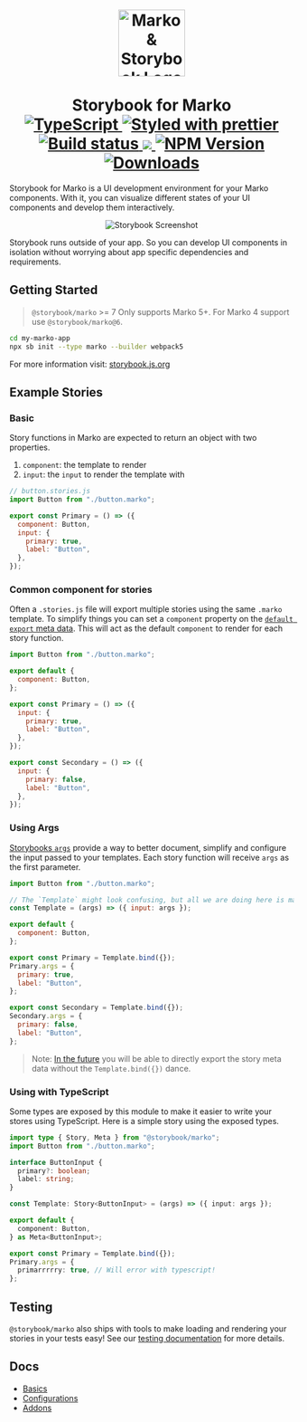 <h1 align="center">
  <!-- Logo -->
  <img src="https://user-images.githubusercontent.com/4985201/120356895-ad781b00-c2b9-11eb-94dc-2eacc348819b.png" alt="Marko & Storybook Logo" height="118"/>
  <br/>
  <br/>
  Storybook for Marko
	<br/>

  <!-- Language -->
  <a href="http://typescriptlang.org">
    <img src="https://img.shields.io/badge/%3C%2F%3E-typescript-blue.svg" alt="TypeScript"/>
  </a>
  <!-- Format -->
  <a href="https://github.com/prettier/prettier">
    <img src="https://img.shields.io/badge/styled_with-prettier-ff69b4.svg" alt="Styled with prettier"/>
  </a>
  <!-- CI -->
  <a href="https://github.com/storybookjs/marko/actions/workflows/ci.yml">
    <img src="https://github.com/storybookjs/marko/actions/workflows/ci.yml/badge.svg" alt="Build status"/>
  </a>
  <!-- Coverage -->
  <a href="https://codecov.io/gh/storybookjs/marko">
    <img src="https://codecov.io/gh/storybookjs/marko/branch/next/graph/badge.svg?token=SOKUXR8DLB"/>
  </a>
  <!-- NPM Version -->
  <a href="https://npmjs.org/package/@storybook/marko">
    <img src="https://img.shields.io/npm/v/@storybook/marko.svg" alt="NPM Version"/>
  </a>
  <!-- Downloads -->
  <a href="https://npmjs.org/package/@storybook/marko">
    <img src="https://img.shields.io/npm/dm/@storybook/marko.svg" alt="Downloads"/>
  </a>
</h1>

Storybook for Marko is a UI development environment for your Marko components.
With it, you can visualize different states of your UI components and develop them interactively.

<p align="center">
  <img src="https://github.com/storybookjs/storybook/blob/master/media/storybook-intro.gif" alt="Storybook Screenshot"/>
</p>

Storybook runs outside of your app.
So you can develop UI components in isolation without worrying about app specific dependencies and requirements.

## Getting Started

> `@storybook/marko` >= 7 Only supports Marko 5+.
> For Marko 4 support use `@storybook/marko@6`.

```sh
cd my-marko-app
npx sb init --type marko --builder webpack5
```

For more information visit: [storybook.js.org](https://storybook.js.org)

## Example Stories

### Basic

Story functions in Marko are expected to return an object with two properties.

1. `component`: the template to render
2. `input`: the `input` to render the template with

```js
// button.stories.js
import Button from "./button.marko";

export const Primary = () => ({
  component: Button,
  input: {
    primary: true,
    label: "Button",
  },
});
```

### Common component for stories

Often a `.stories.js` file will export multiple stories using the same `.marko` template.
To simplify things you can set a `component` property on the [`default export` meta data](https://storybook.js.org/docs/react/writing-stories/introduction#default-export).
This will act as the default `component` to render for each story function.

```js
import Button from "./button.marko";

export default {
  component: Button,
};

export const Primary = () => ({
  input: {
    primary: true,
    label: "Button",
  },
});

export const Secondary = () => ({
  input: {
    primary: false,
    label: "Button",
  },
});
```

### Using Args

[Storybooks `args`](https://storybook.js.org/docs/react/writing-stories/args) provide a way to better document, simplify and configure the input passed to your templates.
Each story function will receive `args` as the first parameter.

```js
import Button from "./button.marko";

// The `Template` might look confusing, but all we are doing here is making a story function that provides storybooks args as Marko's input.
const Template = (args) => ({ input: args });

export default {
  component: Button,
};

export const Primary = Template.bind({});
Primary.args = {
  primary: true,
  label: "Button",
};

export const Secondary = Template.bind({});
Secondary.args = {
  primary: false,
  label: "Button",
};
```

> Note: [In the future](https://github.com/storybookjs/storybook/issues/14397) you will be able to directly export the story meta data without the `Template.bind({})` dance.

### Using with TypeScript

Some types are exposed by this module to make it easier to write your stores using TypeScript.
Here is a simple story using the exposed types.

```ts
import type { Story, Meta } from "@storybook/marko";
import Button from "./button.marko";

interface ButtonInput {
  primary?: boolean;
  label: string;
}

const Template: Story<ButtonInput> = (args) => ({ input: args });

export default {
  component: Button,
} as Meta<ButtonInput>;

export const Primary = Template.bind({});
Primary.args = {
  primarrrrry: true, // Will error with typescript!
};
```

## Testing

`@storybook/marko` also ships with tools to make loading and rendering your stories in your tests easy! See our [testing documentation](./testing/README.md) for more details.

## Docs

- [Basics](https://storybook.js.org/docs/marko/get-started/introduction)
- [Configurations](https://storybook.js.org/docs/marko/configure/overview)
- [Addons](https://storybook.js.org/docs/marko/configure/storybook-addons)
